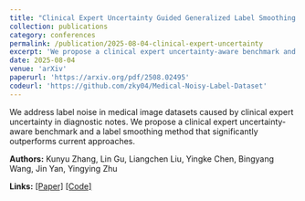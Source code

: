 ```yaml
---
title: "Clinical Expert Uncertainty Guided Generalized Label Smoothing for Medical Noisy Label Learning"
collection: publications
category: conferences
permalink: /publication/2025-08-04-clinical-expert-uncertainty
excerpt: 'We propose a clinical expert uncertainty-aware benchmark and label smoothing method to address label noise in medical image datasets created from clinical notes.'
date: 2025-08-04
venue: 'arXiv'
paperurl: 'https://arxiv.org/pdf/2508.02495'
codeurl: 'https://github.com/zky04/Medical-Noisy-Label-Dataset'
---
```


We address label noise in medical image datasets caused by clinical expert uncertainty in diagnostic notes. We propose a clinical expert uncertainty-aware benchmark and a label smoothing method that significantly outperforms current approaches.

**Authors:** Kunyu Zhang, Lin Gu, Liangchen Liu, Yingke Chen, Bingyang Wang, Jin Yan, Yingying Zhu

**Links:** [[Paper]](https://arxiv.org/pdf/2508.02495) [[Code]](https://github.com/zky04/Medical-Noisy-Label-Dataset)